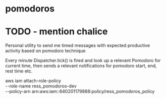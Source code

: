 # pomodoros

# TODO - mention chalice

Personal utility to send me timed messages with expected productive activity based on pomodoro technique

Every minute Dispatcher.tick() is fired and look up a relevant Pomodoro for current time, then sends a relevant notifications for pomodoro start, end, rest time etc.




aws iam attach-role-policy \
    --role-name ress_pomodoros-dev \
    --policy-arn arn:aws:iam::640201179888:policy/ress_pomodoros_policy